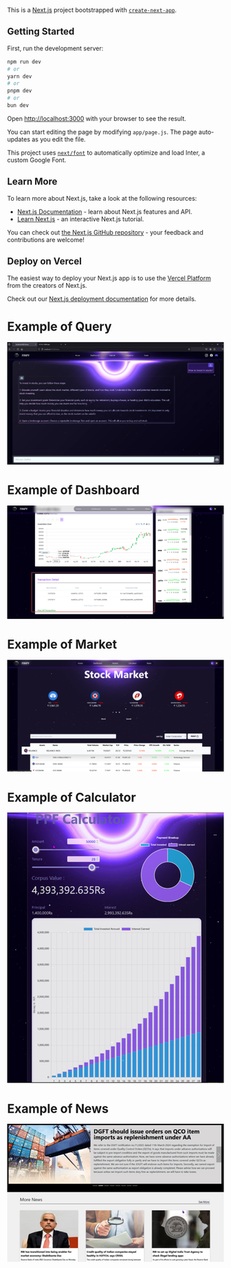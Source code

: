 This is a [Next.js](https://nextjs.org/) project bootstrapped with [`create-next-app`](https://github.com/vercel/next.js/tree/canary/packages/create-next-app).

## Getting Started

First, run the development server:

```bash
npm run dev
# or
yarn dev
# or
pnpm dev
# or
bun dev
```

Open [http://localhost:3000](http://localhost:3000) with your browser to see the result.

You can start editing the page by modifying `app/page.js`. The page auto-updates as you edit the file.

This project uses [`next/font`](https://nextjs.org/docs/basic-features/font-optimization) to automatically optimize and load Inter, a custom Google Font.

## Learn More

To learn more about Next.js, take a look at the following resources:

- [Next.js Documentation](https://nextjs.org/docs) - learn about Next.js features and API.
- [Learn Next.js](https://nextjs.org/learn) - an interactive Next.js tutorial.

You can check out [the Next.js GitHub repository](https://github.com/vercel/next.js/) - your feedback and contributions are welcome!

## Deploy on Vercel

The easiest way to deploy your Next.js app is to use the [Vercel Platform](https://vercel.com/new?utm_medium=default-template&filter=next.js&utm_source=create-next-app&utm_campaign=create-next-app-readme) from the creators of Next.js.

Check out our [Next.js deployment documentation](https://nextjs.org/docs/deployment) for more details.

# Example of Query

![](https://github.com/PradyumnaKumarMirdha/FINFY/blob/main/Demo/chat.png)

# Example of Dashboard

![](https://github.com/PradyumnaKumarMirdha/FINFY/blob/main/Demo/Picture5.png)

# Example of Market

![](https://github.com/PradyumnaKumarMirdha/FINFY/blob/main/Demo/Picture1.png)

# Example of Calculator

![](https://github.com/PradyumnaKumarMirdha/FINFY/blob/main/Demo/Picture3.png)

# Example of News

![](https://github.com/PradyumnaKumarMirdha/FINFY/blob/main/Demo/Picture4.png)
